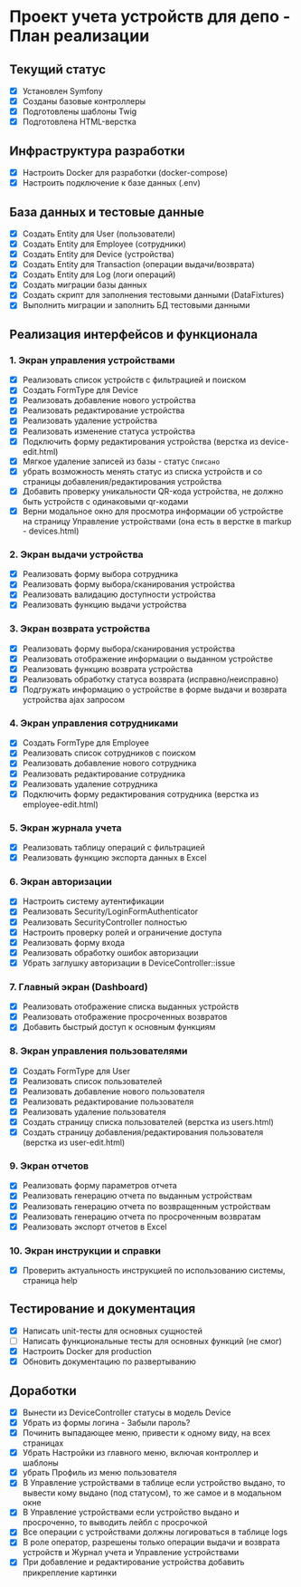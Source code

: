 # Проект учета устройств для депо - План реализации

## Текущий статус

- [x] Установлен Symfony
- [x] Созданы базовые контроллеры
- [x] Подготовлены шаблоны Twig
- [x] Подготовлена HTML-верстка

## Инфраструктура разработки

- [x] Настроить Docker для разработки (docker-compose)
- [x] Настроить подключение к базе данных (.env)

## База данных и тестовые данные

- [x] Создать Entity для User (пользователи)
- [x] Создать Entity для Employee (сотрудники)
- [x] Создать Entity для Device (устройства)
- [x] Создать Entity для Transaction (операции выдачи/возврата)
- [x] Создать Entity для Log (логи операций)
- [x] Создать миграции базы данных
- [x] Создать скрипт для заполнения тестовыми данными (DataFixtures)
- [x] Выполнить миграции и заполнить БД тестовыми данными

## Реализация интерфейсов и функционала

### 1. Экран управления устройствами

- [x] Реализовать список устройств с фильтрацией и поиском
- [x] Создать FormType для Device
- [x] Реализовать добавление нового устройства
- [x] Реализовать редактирование устройства
- [x] Реализовать удаление устройства
- [x] Реализовать изменение статуса устройства
- [x] Подключить форму редактирования устройства (верстка из device-edit.html)
- [x] Мягкое удаление записей из базы - статус `Списано`
- [x] убрать возможность менять статус из списка устройств и со страницы добавления/редактирования устройства
- [x] Добавить проверку уникальности QR-кода устройства, не должно быть устройств с одинаковыми qr-кодами
- [x] Верни модальное окно для просмотра информации об устройстве на страницу Управление устройствами (она есть в верстке в markup - devices.html)

### 2. Экран выдачи устройства

- [x] Реализовать форму выбора сотрудника
- [x] Реализовать форму выбора/сканирования устройства
- [x] Реализовать валидацию доступности устройства
- [x] Реализовать функцию выдачи устройства

### 3. Экран возврата устройства

- [x] Реализовать форму выбора/сканирования устройства
- [x] Реализовать отображение информации о выданном устройстве
- [x] Реализовать функцию возврата устройства
- [x] Реализовать обработку статуса возврата (исправно/неисправно)
- [x] Подгружать информацию о устройстве в форме выдачи и возврата устройства ajax запросом

### 4. Экран управления сотрудниками

- [x] Создать FormType для Employee
- [x] Реализовать список сотрудников с поиском
- [x] Реализовать добавление нового сотрудника
- [x] Реализовать редактирование сотрудника
- [x] Реализовать удаление сотрудника
- [x] Подключить форму редактирования сотрудника (верстка из employee-edit.html)

### 5. Экран журнала учета

- [x] Реализовать таблицу операций с фильтрацией
- [x] Реализовать функцию экспорта данных в Excel

### 6. Экран авторизации

- [x] Настроить систему аутентификации
- [x] Реализовать Security/LoginFormAuthenticator
- [x] Реализовать SecurityController полностью
- [x] Настроить проверку ролей и ограничение доступа
- [x] Реализовать форму входа
- [x] Реализовать обработку ошибок авторизации
- [x] Убрать заглушку авторизации в DeviceController::issue

### 7. Главный экран (Dashboard)

- [x] Реализовать отображение списка выданных устройств
- [x] Реализовать отображение просроченных возвратов
- [x] Добавить быстрый доступ к основным функциям

### 8. Экран управления пользователями

- [x] Создать FormType для User
- [x] Реализовать список пользователей
- [x] Реализовать добавление нового пользователя
- [x] Реализовать редактирование пользователя
- [x] Реализовать удаление пользователя
- [x] Создать страницу списка пользователей (верстка из users.html)
- [x] Создать страницу добавления/редактирования пользователя (верстка из user-edit.html)

### 9. Экран отчетов

- [x] Реализовать форму параметров отчета
- [x] Реализовать генерацию отчета по выданным устройствам
- [x] Реализовать генерацию отчета по возвращенным устройствам
- [x] Реализовать генерацию отчета по просроченным возвратам
- [x] Реализовать экспорт отчетов в Excel

### 10. Экран инструкции и справки

- [x] Проверить актуальность инструкцией по использованию системы, страница help

## Тестирование и документация

- [x] Написать unit-тесты для основных сущностей
- [ ] Написать функциональные тесты для основных функций (не смог)
- [x] Настроить Docker для production
- [x] Обновить документацию по развертыванию

## Доработки

- [x] Вынести из DeviceController статусы в модель Device
- [x] Убрать из формы логина - Забыли пароль?
- [x] Починить выпадающее меню, привести к одному виду, на всех страницах
- [x] Убрать Настройки из главного меню, включая контроллер и шаблоны
- [x] убрать Профиль из меню пользователя
- [x] В Управление устройствами в таблице если устройство выдано, то вывести кому выдано (под статусом), то же самое и в модальном окне
- [x] В Управление устройствами если устройство выдано и просроченно, то выводить лейбл с просрочкой
- [x] Все операции с устройствами должны логироваться в таблице logs
- [x] В роле оператор, разрешены только операции выдачи и возврата устройств и Журнал учета и Управление устройствами
- [x] При добавление и редактирование устройства добавить прикрепление картинки
